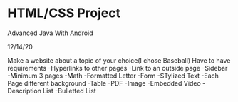 # HTML/CSS Project

Advanced Java With Android

12/14/20

Make a website about a topic of your choice(I chose Baseball)
Have to have requirements
-Hyperlinks to other pages
-Link to an outside page
-Sidebar
-Minimum 3 pages
-Math
-Formatted Letter
-Form
-STylized Text
-Each Page different background
-Table
-PDF
-Image
-Embedded Video
-Description List
-Bulletted List
